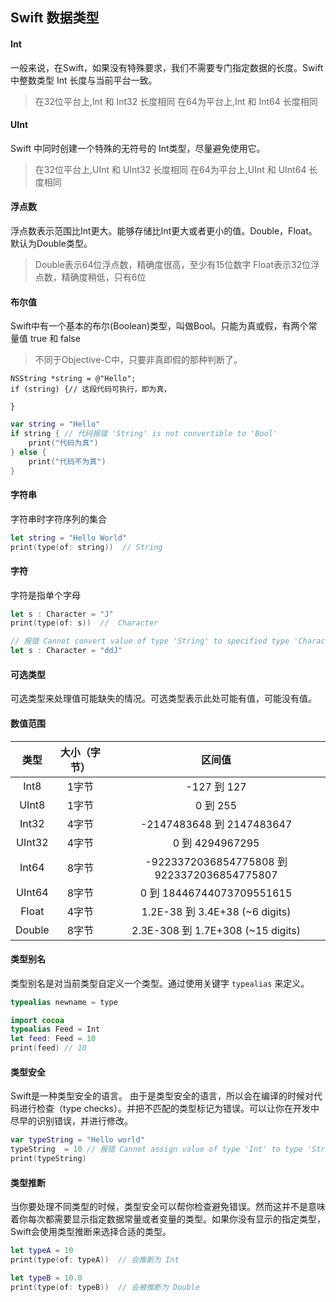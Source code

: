 ## Swift 数据类型

#### Int
一般来说，在Swift，如果没有特殊要求，我们不需要专门指定数据的长度。Swift中整数类型 Int 长度与当前平台一致。
> 在32位平台上,Int 和 Int32 长度相同
> 在64为平台上,Int 和 Int64 长度相同
> 

#### UInt
Swift 中同时创建一个特殊的无符号的 Int类型，尽量避免使用它。
> 在32位平台上,UInt 和 UInt32 长度相同
> 在64为平台上,UInt 和 UInt64 长度相同
>

#### 浮点数
浮点数表示范围比Int更大。能够存储比Int更大或者更小的值。Double，Float。默认为Double类型。
> Double表示64位浮点数，精确度很高，至少有15位数字
> Float表示32位浮点数，精确度稍低，只有6位
> 

#### 布尔值
Swift中有一个基本的布尔(Boolean)类型，叫做Bool。只能为真或假，有两个常量值 true 和 false

> 不同于Objective-C中，只要非真即假的那种判断了。


```objc
NSString *string = @"Hello";
if (string) {// 这段代码可执行，即为真，

} 
```
```swift
var string = "Hello"
if string { // 代码报错 'String' is not convertible to 'Bool'
    print("代码为真")
} else {
    print("代码不为真")
}
```

#### 字符串
字符串时字符序列的集合
```swift
let string = "Hello World"
print(type(of: string))  // String 
```

#### 字符
字符是指单个字母
```swift
let s : Character = "J"
print(type(of: s))  //  Character

```

```swift
// 报错 Cannot convert value of type 'String' to specified type 'Character'
let s : Character = "ddJ"
```

#### 可选类型
可选类型来处理值可能缺失的情况。可选类型表示此处可能有值，可能没有值。

#### 数值范围
| 类型 | 大小（字节）|区间值 |
|:---:|:---:|:---:|
| Int8|1字节|-127 到 127|
|UInt8|1字节|0 到 255|
|Int32|4字节|-2147483648 到 2147483647|
|UInt32|4字节|0 到 4294967295|
|Int64|8字节|-9223372036854775808 到 9223372036854775807|
|UInt64|8字节|0 到 18446744073709551615|
|Float|4字节|1.2E-38 到 3.4E+38 (~6 digits)|
|Double|8字节|2.3E-308 到 1.7E+308 (~15 digits)|

#### 类型别名
类型别名是对当前类型自定义一个类型。通过使用关键字 ```typealias``` 来定义。
```swift
typealias newname = type
```

```swift
import cocoa
typealias Feed = Int
let feed: Feed = 10
print(feed) // 10
```

#### 类型安全
Swift是一种类型安全的语言。
由于是类型安全的语言，所以会在编译的时候对代码进行检查（type checks）。并把不匹配的类型标记为错误。可以让你在开发中尽早的识别错误，并进行修改。
```swift
var typeString = "Hello world"
typeString  = 10 // 报错 Cannot assign value of type 'Int' to type 'String'
print(typeString)
```

#### 类型推断
当你要处理不同类型的时候，类型安全可以帮你检查避免错误。然而这并不是意味着你每次都需要显示指定数据常量或者变量的类型。如果你没有显示的指定类型，Swift会使用类型推断来选择合适的类型。
```swift
let typeA = 10
print(type(of: typeA))  // 会推断为 Int
```

```swift
let typeB = 10.0
print(type(of: typeB))  // 会被推断为 Double
```
